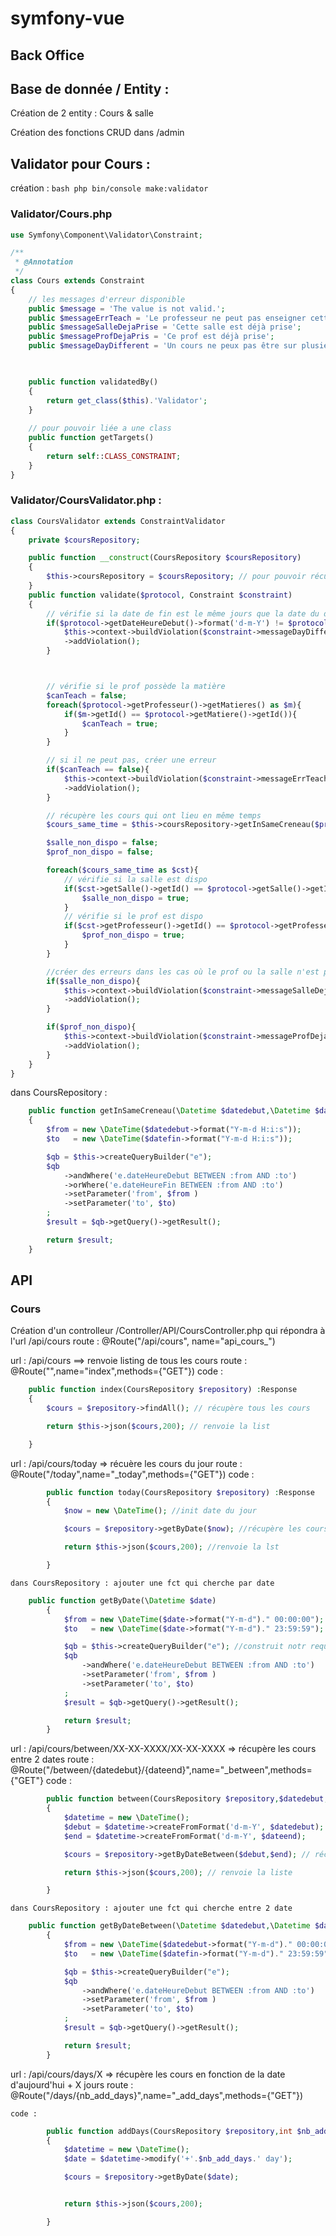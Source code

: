 # symfony-vue

## Back Office

## Base de donnée / Entity :
Création de 2 entity :
    Cours & salle

Création des fonctions CRUD dans /admin

## Validator pour Cours :
 création : ```bash php bin/console make:validator```

### Validator/Cours.php

```PHP
use Symfony\Component\Validator\Constraint;

/**
 * @Annotation
 */
class Cours extends Constraint
{
    // les messages d'erreur disponible
    public $message = 'The value is not valid.';
    public $messageErrTeach = 'Le professeur ne peut pas enseigner cette matière';
    public $messageSalleDejaPrise = 'Cette salle est déjà prise';
    public $messageProfDejaPris = 'Ce prof est déjà prise';
    public $messageDayDifferent = 'Un cours ne peux pas être sur plusieurs jours';


    
    public function validatedBy()
    {
        return get_class($this).'Validator';
    }
    
    // pour pouvoir liée a une class
    public function getTargets()
    {
        return self::CLASS_CONSTRAINT;
    }
}
```

### Validator/CoursValidator.php : 

```PHP
class CoursValidator extends ConstraintValidator
{
    private $coursRepository;

    public function __construct(CoursRepository $coursRepository)
    {
        $this->coursRepository = $coursRepository; // pour pouvoir récupérer le CoursRepository
    }
    public function validate($protocol, Constraint $constraint)
    {
        // vérifie si la date de fin est le même jours que la date du début 
        if($protocol->getDateHeureDebut()->format('d-m-Y') != $protocol->getDateHeureFin()->format('d-m-Y')){
            $this->context->buildViolation($constraint->messageDayDifferent)
            ->addViolation();
        }



        // vérifie si le prof possède la matière
        $canTeach = false;
        foreach($protocol->getProfesseur()->getMatieres() as $m){
            if($m->getId() == $protocol->getMatiere()->getId()){
                $canTeach = true;
            }
        }

        // si il ne peut pas, créer une erreur
        if($canTeach == false){
            $this->context->buildViolation($constraint->messageErrTeach)
            ->addViolation();
        }

        // récupère les cours qui ont lieu en même temps
        $cours_same_time = $this->coursRepository->getInSameCreneau($protocol->getDateHeureDebut(),$protocol->getDateHeureFin());

        $salle_non_dispo = false;
        $prof_non_dispo = false;

        foreach($cours_same_time as $cst){
            // vérifie si la salle est dispo
            if($cst->getSalle()->getId() == $protocol->getSalle()->getId()){
                $salle_non_dispo = true;
            }
            // vérifie si le prof est dispo
            if($cst->getProfesseur()->getId() == $protocol->getProfesseur()->getId()){
                $prof_non_dispo = true;
            }
        }

        //créer des erreurs dans les cas où le prof ou la salle n'est pas dispo
        if($salle_non_dispo){
            $this->context->buildViolation($constraint->messageSalleDejaPrise)
            ->addViolation();
        }

        if($prof_non_dispo){
            $this->context->buildViolation($constraint->messageProfDejaPris)
            ->addViolation();
        }
    }
}
```

dans CoursRepository : 
```PHP
    public function getInSameCreneau(\Datetime $datedebut,\Datetime $datefin)
    {
        $from = new \DateTime($datedebut->format("Y-m-d H:i:s"));
        $to   = new \DateTime($datefin->format("Y-m-d H:i:s"));

        $qb = $this->createQueryBuilder("e");
        $qb
            ->andWhere('e.dateHeureDebut BETWEEN :from AND :to')
            ->orWhere('e.dateHeureFin BETWEEN :from AND :to')
            ->setParameter('from', $from )
            ->setParameter('to', $to)
        ;
        $result = $qb->getQuery()->getResult();

        return $result;
    }
```

## API

### Cours 

Création d'un controlleur /Controller/API/CoursController.php qui répondra à l'url /api/cours
route : 
@Route("/api/cours", name="api_cours_")



url : /api/cours ==> renvoie listing de tous les cours 
route : 
    @Route("",name="index",methods={"GET"})
code : 
```PHP
    public function index(CoursRepository $repository) :Response
    {
        $cours = $repository->findAll(); // récupère tous les cours

        return $this->json($cours,200); // renvoie la list

    }
```

url : /api/cours/today => récuère les cours du jour
    route : 
        @Route("/today",name="_today",methods={"GET"})
    code : 
```PHP
        public function today(CoursRepository $repository) :Response
        {
            $now = new \DateTime(); //init date du jour

            $cours = $repository->getByDate($now); //récupère les cours en fonction d'une date

            return $this->json($cours,200); //renvoie la lst 

        }
```
    dans CoursRepository : ajouter une fct qui cherche par date 
```PHP
    public function getByDate(\Datetime $date)
        {
            $from = new \DateTime($date->format("Y-m-d")." 00:00:00"); // prend la première valeur
            $to   = new \DateTime($date->format("Y-m-d")." 23:59:59"); // et la dernière

            $qb = $this->createQueryBuilder("e"); //construit notr requete
            $qb
                ->andWhere('e.dateHeureDebut BETWEEN :from AND :to')
                ->setParameter('from', $from )
                ->setParameter('to', $to)
            ;
            $result = $qb->getQuery()->getResult();

            return $result;
        }
```


url : /api/cours/between/XX-XX-XXXX/XX-XX-XXXX => récupère les cours entre 2 dates
    route : 
        @Route("/between/{datedebut}/{dateend}",name="_between",methods={"GET"}
    code : 
```PHP
        public function between(CoursRepository $repository,$datedebut,$dateend) :Response
        {
            $datetime = new \DateTime();
            $debut = $datetime->createFromFormat('d-m-Y', $datedebut); // 
            $end = $datetime->createFromFormat('d-m-Y', $dateend);

            $cours = $repository->getByDateBetween($debut,$end); // récupère es cours entre 2 dates

            return $this->json($cours,200); // renvoie la liste

        }
```
    dans CoursRepository : ajouter une fct qui cherche entre 2 date
```PHP
    public function getByDateBetween(\Datetime $datedebut,\Datetime $datefin)
        {
            $from = new \DateTime($datedebut->format("Y-m-d")." 00:00:00");
            $to   = new \DateTime($datefin->format("Y-m-d")." 23:59:59");

            $qb = $this->createQueryBuilder("e");
            $qb
                ->andWhere('e.dateHeureDebut BETWEEN :from AND :to')
                ->setParameter('from', $from )
                ->setParameter('to', $to)
            ;
            $result = $qb->getQuery()->getResult();

            return $result;
        }
```

url : /api/cours/days/X => récupère les cours en fonction de la date d'aujourd'hui + X jours
    route : 
        @Route("/days/{nb_add_days}",name="_add_days",methods={"GET"})

    code : 
```PHP
        public function addDays(CoursRepository $repository,int $nb_add_days) :Response
        {
            $datetime = new \DateTime();
            $date = $datetime->modify('+'.$nb_add_days.' day');

            $cours = $repository->getByDate($date);


            return $this->json($cours,200);

        }
```
